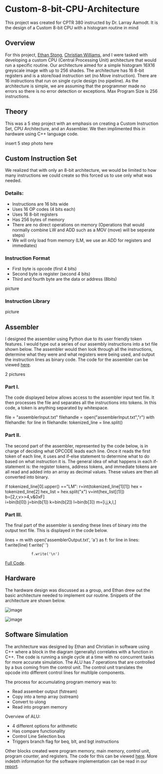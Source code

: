 # Custom-8-bit-CPU-Architecture

This project was created for CPTR 380 instructed by Dr. Larray Aamodt. It is the design of a Custom 8-bit CPU with a histogram routine in mind

## Overview

For this project, [Ethan Stong](), [Christian Williams](https://github.com/cwill713), and I were tasked with developing a custom CPU (Central Processing Unit) architecture that would run a specific routine. Our architecture aimed for a simple histogram 16X16 greyscale image with up to 256 shades. The architecture has 16 8-bit registers and is a store/load instruction set (no Move instruction). There are 16 instructions that run on single cycle design (no pipeline). As the architecture is simple, we are assuming that the programmer made no errors so there is no error detection or exceptions. Max Program Size is 256 instructions.

## Theory

This was a 5 step project with an emphasis on creating a Custom Instruction Set, CPU Architecture, and an Assembler. We then implimented this in hardware using C++ language code.

insert 5 step photo here

## Custom Instruction Set

We realized that with only an 8-bit architecture, we would be limited to how many instructions we could create so this forced us to use only what was needed.

### Details:

- Instructions are 16 bits wide
- Uses 16 OP codes (4 bits each)
- Uses 16 8-bit registers
- Has 256 bytes of memory
- There are no direct operations on memory (Operations that would normally combine LW and ADD such as a MOV (move) will be seperate steps)
- We will only load from memory (LM, we use an ADD for registers and immediates)

### Instruction Format

-	First byte is opcode (first 4 bits)
-	Second byte is register (second 4 bits)
-	Third and fourth byte are the data or address (8bits)

picture

### Instruction Library

picture

## Assembler

I designed the assembler using Python due to its user friendly token features. I would type out a series of our assembly instructions into a txt file shown below. The assembler would then look through all the instructions, determine what they were and what registers were being used, and output the instruction lines as binary code. The code for the assembler can be viewed [here]().

2 pictures

### Part I.

The code displayed below allows access to the assembler input text file. It then processes the file and separates all the instructions into tokens. In this code, a token is anything separated by whitespace.

file = "assemblerInput.txt"
filehandle = open("assemblerInput.txt","r")
with filehandle:
    for line in filehandle:
        tokenized_line = line.split()
        
### Part II.

The second part of the assembler, represented by the code below, is in charge of deciding what OPCODE leads each line. Once it reads the first token of each line, it uses and if-else statement to determine what to do based on what instruction it is. The general idea of what happens in each if-statement is: the register tokens, address tokens, and immediate tokens are all read and added into an array as decimal values. These values are then all converted into binary.

if tokenized_line[0].upper() =="LM":
            r=int(tokenized_line[1][1])
            hex = tokenized_line[2]
            hex_list = hex.split("x")
            v=int(hex_list[(1)])                            
            b=[2,r,v>>4,v&0xF]                            
            i=bin(b[0])
            j=bin(b[1])
            k=bin(b[2])
            l=bin(b[3])
            m=[i,j,k,l,]
            
### Part III.

The final part of the assembler is sending these lines of binary into the output text file. This is displayed in the code below.

lines = m
            with open('assemblerOutput.txt', 'a') as f:
                for line in lines:
                    f.write(line)
                    f.write(' ')


                f.write('\n')

[Full Code]().

## Hardware

The hardware design was discussed as a group, and Ethan drew out the basic architecture needed to implement our routine. Snippets of the architecture are shown below.

![image](https://user-images.githubusercontent.com/103919092/177879477-3c5770e1-4f99-4d63-a4b3-b097bcd87400.png)

![image](https://user-images.githubusercontent.com/103919092/177879560-7a524697-0a8d-4a78-8518-8b58a3798ba8.png)

## Software Simulation

The architecture was designed by Ethan and Christian in software using C++ where a block in the diagram (generally) correlates with a function in C++. The code is running a single cycle at a time with no concurrent tasks for more accurate simulation. The ALU has 7 operations that are controlled by a bus coming from the control unit. The control unit translates the opcode into different control lines for multilple components.

The process for accumulating program memory was to:
- Read assember output (fstream)
- Copy into a temp array (sstream)
- Convert to ulong
- Read into program memory

Overview of ALU:
- 4 different options for arithmetic
- Has compare functionality
- Control Line Selection bus
- Triggers branch flag for beq, blt, and bgt instructions

Other blocks created were program memory, main memory, control unit, program counter, and registers. The code for this can be viewed [here](). More indebth information for the software implementation can be read in our [report]().
